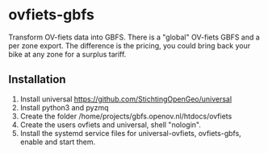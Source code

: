 # ovfiets-gbfs

Transform OV-fiets data into GBFS. There is a "global" OV-fiets GBFS and a per zone export. The difference is the pricing, you could bring back your bike at any zone for a surplus tariff.

## Installation
1. Install universal https://github.com/StichtingOpenGeo/universal
2. Install python3 and pyzmq
3. Create the folder /home/projects/gbfs.openov.nl/htdocs/ovfiets
4. Create the users ovfiets and universal, shell "nologin".
5. Install the systemd service files for universal-ovfiets, ovfiets-gbfs, enable and start them.

